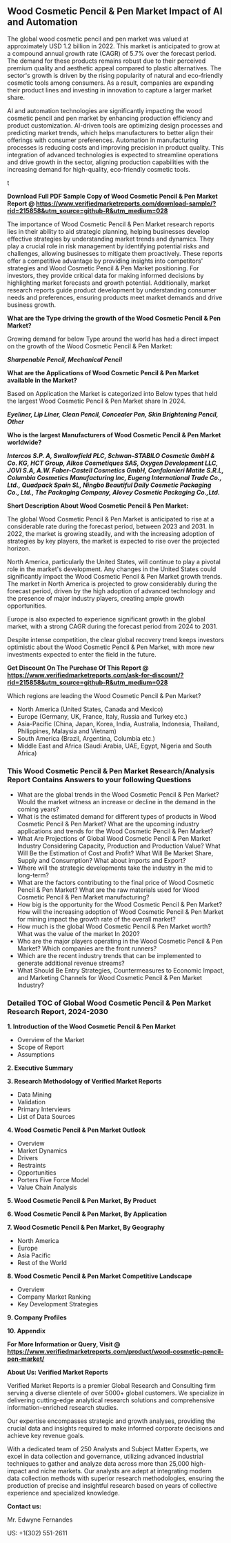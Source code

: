 <h2>Wood Cosmetic Pencil & Pen Market Impact of AI and Automation</h2><p>The global wood cosmetic pencil and pen market was valued at approximately USD 1.2 billion in 2022. This market is anticipated to grow at a compound annual growth rate (CAGR) of 5.7% over the forecast period. The demand for these products remains robust due to their perceived premium quality and aesthetic appeal compared to plastic alternatives. The sector's growth is driven by the rising popularity of natural and eco-friendly cosmetic tools among consumers. As a result, companies are expanding their product lines and investing in innovation to capture a larger market share.</p><p>AI and automation technologies are significantly impacting the wood cosmetic pencil and pen market by enhancing production efficiency and product customization. AI-driven tools are optimizing design processes and predicting market trends, which helps manufacturers to better align their offerings with consumer preferences. Automation in manufacturing processes is reducing costs and improving precision in product quality. This integration of advanced technologies is expected to streamline operations and drive growth in the sector, aligning production capabilities with the increasing demand for high-quality, eco-friendly cosmetic tools.</p>t</p><p id="" class=""><strong>Download Full PDF Sample Copy of Wood Cosmetic Pencil & Pen Market Report @ <a href="https://www.verifiedmarketreports.com/download-sample/?rid=215858&utm_source=github-R&utm_medium=028" target="_blank">https://www.verifiedmarketreports.com/download-sample/?rid=215858&utm_source=github-R&utm_medium=028</a></strong></p><p>The importance of&nbsp;Wood Cosmetic Pencil & Pen Market research reports lies in their ability to aid strategic planning, helping businesses develop effective strategies by understanding market trends and dynamics. They play a crucial role in risk management by identifying potential risks and challenges, allowing businesses to mitigate them proactively. These reports offer a competitive advantage by providing insights into competitors' strategies and Wood Cosmetic Pencil & Pen Market positioning. For investors, they provide critical data for making informed decisions by highlighting market forecasts and growth potential. Additionally, market research reports guide product development by understanding consumer needs and preferences, ensuring products meet market demands and drive business growth.</p><p><strong>What are the&nbsp;Type driving the growth of the Wood Cosmetic Pencil & Pen Market?</strong></p><p id="" class="">Growing demand for below Type around the world has had a direct impact on the growth of the Wood Cosmetic Pencil & Pen Market:</p><em><strong>Sharpenable Pencil, Mechanical Pencil</strong></em></p><strong>What are the&nbsp;Applications&nbsp;of Wood Cosmetic Pencil & Pen Market available in the Market?</strong></p><p id="" class="">Based on Application the Market is categorized into Below types that held the largest Wood Cosmetic Pencil & Pen Market share In 2024.</p><em><strong>Eyeliner, Lip Liner, Clean Pencil, Concealer Pen, Skin Brightening Pencil, Other</strong></em></p><strong>Who is the largest Manufacturers of Wood Cosmetic Pencil & Pen Market worldwide?</strong></p><p><em><strong>Intercos S.P. A, Swallowfield PLC, Schwan-STABILO Cosmetic GmbH & Co. KG, HCT Group, Alkos Cosmetiques SAS, Oxygen Development LLC, JOVI S.A, A.W. Faber-Castell Cosmetics GmbH, Confalonieri Matite S.R.L, Columbia Cosmetics Manufacturing Inc, Eugeng International Trade Co., Ltd., Quadpack Spain SL, Ningbo Beautiful Daily Cosmetic Packaging Co., Ltd., The Packaging Company, Alovey Cosmetic Packaging Co.,Ltd.</strong></em></p><p id="" class=""><strong>Short Description About Wood Cosmetic Pencil & Pen Market:</strong></p><p>The global Wood Cosmetic Pencil & Pen Market is anticipated to rise at a considerable rate during the forecast period, between 2023 and 2031. In 2022, the market is growing steadily, and with the increasing adoption of strategies by key players, the market is expected to rise over the projected horizon.</p><p>North America, particularly the United States, will continue to play a pivotal role in the market's development. Any changes in the United States could significantly impact the Wood Cosmetic Pencil & Pen Market growth trends. The market in North America is projected to grow considerably during the forecast period, driven by the high adoption of advanced technology and the presence of major industry players, creating ample growth opportunities.</p><p>Europe is also expected to experience significant growth in the global market, with a strong CAGR during the forecast period from 2024 to 2031.</p><p>Despite intense competition, the clear global recovery trend keeps investors optimistic about the Wood Cosmetic Pencil & Pen Market, with more new investments expected to enter the field in the future.</p><p id="" class=""><strong>Get Discount On The Purchase Of This Report @ <a href="https://www.verifiedmarketreports.com/ask-for-discount/?rid=215858&utm_source=github-R&utm_medium=028" target="_blank">https://www.verifiedmarketreports.com/ask-for-discount/?rid=215858&utm_source=github-R&utm_medium=028</a></strong></p>Which regions are leading the Wood Cosmetic Pencil & Pen Market?</p><ul><li>North America (United States, Canada and Mexico)</li><li>Europe (Germany, UK, France, Italy, Russia and Turkey etc.)</li><li>Asia-Pacific (China, Japan, Korea, India, Australia, Indonesia, Thailand, Philippines, Malaysia and Vietnam)</li><li>South America (Brazil, Argentina, Columbia etc.)</li><li>Middle East and Africa (Saudi Arabia, UAE, Egypt, Nigeria and South Africa)</li></ul><h3 id="" class="">This Wood Cosmetic Pencil & Pen Market Research/Analysis Report Contains Answers to your following Questions</h3><ul><li>What are the global trends in the Wood Cosmetic Pencil & Pen Market? Would the market witness an increase or decline in the demand in the coming years?</li><li>What is the estimated demand for different types of products in Wood Cosmetic Pencil & Pen Market? What are the upcoming industry applications and trends for the Wood Cosmetic Pencil & Pen Market?</li><li>What Are Projections of Global Wood Cosmetic Pencil & Pen Market Industry Considering Capacity, Production and Production Value? What Will Be the Estimation of Cost and Profit? What Will Be Market Share, Supply and Consumption? What about imports and Export?</li><li>Where will the strategic developments take the industry in the mid to long-term?</li><li>What are the factors contributing to the final price of Wood Cosmetic Pencil & Pen Market? What are the raw materials used for Wood Cosmetic Pencil & Pen Market manufacturing?</li><li>How big is the opportunity for the Wood Cosmetic Pencil & Pen Market? How will the increasing adoption of Wood Cosmetic Pencil & Pen Market for mining impact the growth rate of the overall market?</li><li>How much is the global Wood Cosmetic Pencil & Pen Market worth? What was the value of the market In 2020?</li><li>Who are the major players operating in the Wood Cosmetic Pencil & Pen Market? Which companies are the front runners?</li><li>Which are the recent industry trends that can be implemented to generate additional revenue streams?</li><li>What Should Be Entry Strategies, Countermeasures to Economic Impact, and Marketing Channels for Wood Cosmetic Pencil & Pen Market Industry?</li></ul><h3 id="" class="">Detailed TOC of Global Wood Cosmetic Pencil & Pen Market Research Report, 2024-2030</h3><p id="" class=""><strong>1. Introduction of the Wood Cosmetic Pencil & Pen Market</strong></p><ul><li>Overview of the Market</li><li>Scope of Report</li><li>Assumptions</li></ul><p id="" class=""><strong>2. Executive Summary</strong></p><p id="" class=""><strong>3. Research Methodology of Verified Market Reports</strong></p><ul><li>Data Mining</li><li>Validation</li><li>Primary Interviews</li><li>List of Data Sources</li></ul><p id="" class=""><strong>4. Wood Cosmetic Pencil & Pen Market Outlook</strong></p><ul><li>Overview</li><li>Market Dynamics</li><li>Drivers</li><li>Restraints</li><li>Opportunities</li><li>Porters Five Force Model</li><li>Value Chain Analysis</li></ul><p id="" class=""><strong>5. Wood Cosmetic Pencil & Pen Market, By Product</strong></p><p id="" class=""><strong>6. Wood Cosmetic Pencil & Pen Market, By Application</strong></p><p id="" class=""><strong>7. Wood Cosmetic Pencil & Pen Market, By Geography</strong></p><ul><li>North America</li><li>Europe</li><li>Asia Pacific</li><li>Rest of the World</li></ul><p id="" class=""><strong>8. Wood Cosmetic Pencil & Pen Market Competitive Landscape</strong></p><ul><li>Overview</li><li>Company Market Ranking</li><li>Key Development Strategies</li></ul><p id="" class=""><strong>9. Company Profiles</strong></p><p id="" class=""><strong>10. Appendix</strong></p><p id="" class=""><strong>For More Information or Query, Visit @ <a href="https://www.verifiedmarketreports.com/product/wood-cosmetic-pencil-pen-market/" target="_blank">https://www.verifiedmarketreports.com/product/wood-cosmetic-pencil-pen-market/</a></strong></p><p id="" class=""><strong>About Us: Verified Market Reports</strong></p><p id="" class="">Verified Market Reports is a premier Global Research and Consulting firm serving a diverse clientele of over 5000+ global customers. We specialize in delivering cutting-edge analytical research solutions and comprehensive information-enriched research studies.</p><p id="" class="">Our expertise encompasses strategic and growth analyses, providing the crucial data and insights required to make informed corporate decisions and achieve key revenue goals.</p><p id="" class="">With a dedicated team of 250 Analysts and Subject Matter Experts, we excel in data collection and governance, utilizing advanced industrial techniques to gather and analyze data across more than 25,000 high-impact and niche markets. Our analysts are adept at integrating modern data collection methods with superior research methodologies, ensuring the production of precise and insightful research based on years of collective experience and specialized knowledge.</p><p id="" class=""><strong>Contact us:</strong></p><p id="" class="">Mr. Edwyne Fernandes</p><p id="" class="">US: +1(302) 551-2611</p>